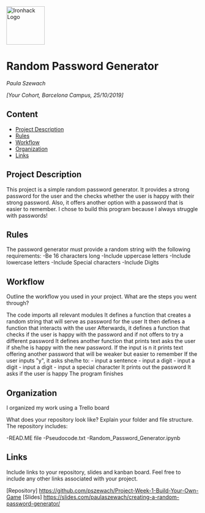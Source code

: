 <img src="https://bit.ly/2VnXWr2" alt="Ironhack Logo" width="100"/>

# Random Password Generator
*Paula Szewach*

*[Your Cohort, Barcelona Campus, 25/10/2019]*

## Content
- [Project Description](#project-description)
- [Rules](#rules)
- [Workflow](#workflow)
- [Organization](#organization)
- [Links](#links)

## Project Description

This project is a simple random password generator. It provides a strong password for the user and the checks whether the user is happy with their strong password. Also, it offers another option with a password that is easier to remember. I chose to build this program because I always struggle with passwords!

## Rules

The password generator must provide a random string with the following requirements:
-Be 16 characters long
-Include uppercase letters
-Include lowercase letters
-Include Special characters
-Include Digits



## Workflow

Outline the workflow you used in your project. What are the steps you went through?

The code imports all relevant modules
It defines a function that creates a random string that will serve as password for the user
It then defines a function that interacts with the user
Afterwards, it defines a function that checks if the user is happy with the password and if not offers to try a different password
It defines another function that prints text asks the user if she/he is happy with the new password. If the input is n it prints text offering another password that will be weaker but easier to remember
If the user inputs "y", it asks she/he to:
    - input a sentence 
    - input a digit
    - input a digit
    - input a digit
    - input a special character
It prints out the password
It asks if the user is happy
The program finishes

    
## Organization

I organized my work using a Trello board

What does your repository look like? Explain your folder and file structure.
The repository includes:

-READ.ME file
-Pseudocode.txt
-Random_Password_Generator.ipynb

## Links
Include links to your repository, slides and kanban board. Feel free to include any other links associated with your project.

[Repository] https://github.com/pszewach/Project-Week-1-Build-Your-Own-Game
[Slides] https://slides.com/paulaszewach/creating-a-random-password-generator/

